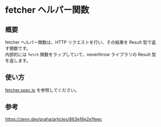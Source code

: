 # fetcher ヘルパー関数

## 概要

fetcher ヘルパー関数は、HTTP リクエストを行い、その結果を Result 型で返す関数です。  
内部的には `fetch` 関数をラップしていて、neverthrow ライブラリの Result 型を返します。

## 使い方

[fetcher.spec.ts](../libs/fetcher.spec.ts) を参照してください。

## 参考

https://zenn.dev/praha/articles/863e16e2e1feec
